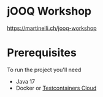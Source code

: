 # jOOQ Workshop

https://martinelli.ch/jooq-workshop

# Prerequisites

To run the project you'll need

- Java 17
- Docker or [Testcontainers Cloud](https://testcontainers.com/cloud/)
